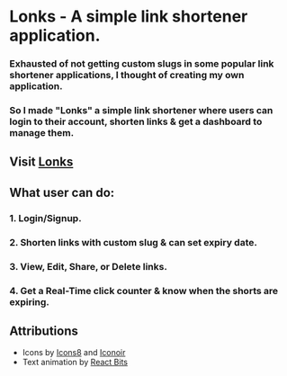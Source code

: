 # Lonks - A simple link shortener application.


### Exhausted of not getting custom slugs in some popular link shortener applications, I thought of creating my own application. 
### So I made "Lonks" a simple link shortener where users can login to their account, shorten links & get a dashboard to manage them.

## Visit [Lonks](https://lonks.onrender.com/)

## What user can do:
### 1. Login/Signup.
### 2. Shorten links with custom slug & can set expiry date.
### 3. View, Edit, Share, or Delete links.
### 4. Get a Real-Time click counter & know when the shorts are expiring.

## Attributions
- Icons by [Icons8](https://icons8.com) and [Iconoir](https://iconoir.com)
- Text animation by [React Bits](https://reactbits.com)